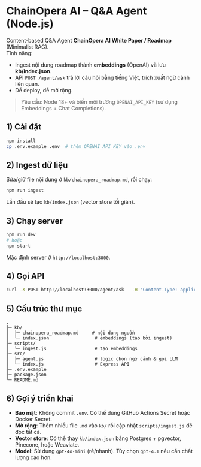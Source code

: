 
# ChainOpera AI – Q&A Agent (Node.js)

Content-based Q&A Agent **ChainOpera AI White Paper / Roadmap** (Minimalist RAG).  
Tính năng:
- Ingest nội dung roadmap thành **embeddings** (OpenAI) và lưu **kb/index.json**.
- API `POST /agent/ask` trả lời câu hỏi bằng tiếng Việt, trích xuất ngữ cảnh liên quan.
- Dễ deploy, dễ mở rộng.

> Yêu cầu: Node 18+ và biến môi trường `OPENAI_API_KEY` (sử dụng Embeddings + Chat Completions).

## 1) Cài đặt
```bash
npm install
cp .env.example .env  # thêm OPENAI_API_KEY vào .env
```

## 2) Ingest dữ liệu
Sửa/giữ file nội dung ở `kb/chainopera_roadmap.md`, rồi chạy:
```bash
npm run ingest
```
Lần đầu sẽ tạo `kb/index.json` (vector store tối giản).

## 3) Chạy server
```bash
npm run dev
# hoặc
npm start
```
Mặc định server ở `http://localhost:3000`.

## 4) Gọi API
```bash
curl -X POST http://localhost:3000/agent/ask   -H "Content-Type: application/json"   -d '{"question":"roadmap này nói về chủ đề gì và khi nào có token/TGE?"}'
```

## 5) Cấu trúc thư mục
```
.
├─ kb/
│  ├─ chainopera_roadmap.md     # nội dung nguồn
│  └─ index.json                 # embeddings (tạo bởi ingest)
├─ scripts/
│  └─ ingest.js                  # tạo embeddings
├─ src/
│  ├─ agent.js                   # logic chọn ngữ cảnh & gọi LLM
│  └─ index.js                   # Express API
├─ .env.example
├─ package.json
└─ README.md
```

## 6) Gợi ý triển khai
- **Bảo mật**: Không commit `.env`. Có thể dùng GitHub Actions Secret hoặc Docker Secret.
- **Mở rộng**: Thêm nhiều file `.md` vào `kb/` rồi cập nhật `scripts/ingest.js` để đọc tất cả.
- **Vector store**: Có thể thay `kb/index.json` bằng Postgres + pgvector, Pinecone, hoặc Weaviate.
- **Model**: Sử dụng `gpt-4o-mini` (rẻ/nhanh). Tùy chọn `gpt-4.1` nếu cần chất lượng cao hơn.
